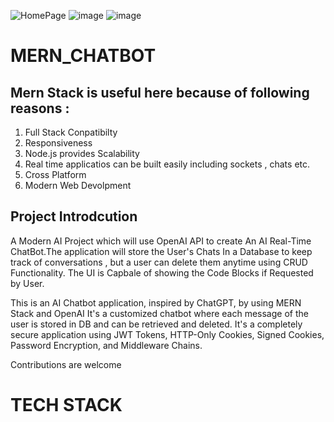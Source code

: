 ![HomePage]()
![image]()
![image]()

# MERN_CHATBOT
## Mern Stack is useful here because of following reasons :
1. Full Stack Conpatibilty
2. Responsiveness
3. Node.js provides Scalability
4. Real time applicatios can be built easily including sockets , chats etc.
5. Cross Platform
6. Modern Web Devolpment  

## Project Introdcution
A Modern AI Project which will use OpenAI API to create An AI Real-Time ChatBot.The application will store the User's Chats In a Database to keep track of conversations , but a user can delete them anytime using CRUD Functionality. The UI is Capbale of showing the Code Blocks if Requested by User. 

This is an AI Chatbot application, inspired by ChatGPT, by using MERN Stack and OpenAI
It's a customized chatbot where each message of the user is stored in DB and can be retrieved and deleted.
It's a completely secure application using JWT Tokens, HTTP-Only Cookies, Signed Cookies, Password Encryption, and Middleware Chains.

Contributions are welcome


# TECH STACK


